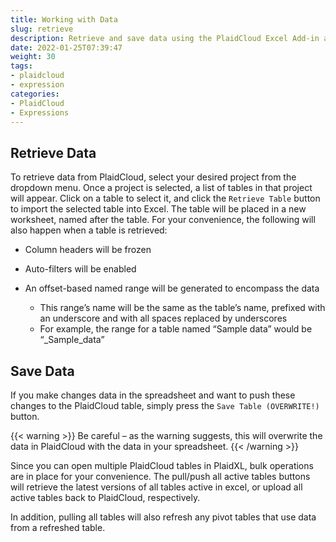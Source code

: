 ```yaml
---
title: Working with Data
slug: retrieve
description: Retrieve and save data using the PlaidCloud Excel Add-in after connecting to a PlaidCloud project
date: 2022-01-25T07:39:47
weight: 30
tags:
- plaidcloud
- expression
categories:
- PlaidCloud
- Expressions
---
```


## Retrieve Data

To retrieve data from PlaidCloud, select your desired project from the dropdown menu. Once a project is selected, a list of tables in that project will appear. 
Click on a table to select it, and click the `Retrieve Table` button to import the selected table into Excel. 
The table will be placed in a new worksheet, named after the table. For your convenience, the following will also happen when a table is retrieved:


* Column headers will be frozen
* Auto-filters will be enabled
* An offset-based named range will be generated to encompass the data


	+ This range’s name will be the same as the table’s name, prefixed with an underscore and with all spaces replaced by underscores
	+ For example, the range for a table named “Sample data” would be “\_Sample\_data”

## Save Data

If you make changes data in the spreadsheet and want to push these changes to the PlaidCloud table, simply press the `Save Table (OVERWRITE!)` button.

{{< warning >}}
Be careful – as the warning suggests, this will overwrite the data in PlaidCloud with the data in your spreadsheet.
{{< /warning >}}


Since you can open multiple PlaidCloud tables in PlaidXL, bulk operations are in place for your convenience. 
The pull/push all active tables buttons will retrieve the latest versions of all tables active in excel, or upload all active tables back to PlaidCloud, 
respectively.

In addition, pulling all tables will also refresh any pivot tables that use data from a refreshed table.  
  


